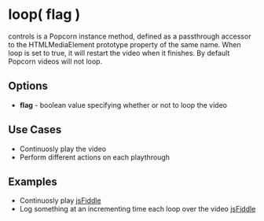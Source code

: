 # loop( flag ) #

controls is a Popcorn instance method, defined as a passthrough accessor to the HTMLMediaElement prototype property of the same name. When loop is set to true, it will restart the video when it finishes.  By default Popcorn videos will not loop.  

## Options ##

* **flag** - boolean value specifying whether or not to loop the video

## Use Cases ##

* Continuosly play the video
* Perform different actions on each playthrough

## Examples ##

* Continuosly play [jsFiddle](http://jsfiddle.net/popcornjs/H9J4C/)
* Log something at an incrementing time each loop over the video [jsFiddle](http://jsfiddle.net/popcornjs/MAn7J/)
